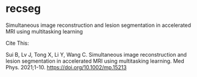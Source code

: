 # recseg
Simultaneous image reconstruction and lesion segmentation in accelerated MRI using multitasking learning



Cite This:

Sui B, Lv J, Tong X, Li
Y, Wang C. Simultaneous image reconstruction and lesion segmentation in accelerated MRI using multitasking learning. Med Phys. 2021;1-10.
https://doi.org/10.1002/mp.15213
